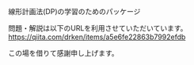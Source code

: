 線形計画法(DP)の学習のためのパッケージ

問題・解説は以下のURLを利用させていただいています。
https://qiita.com/drken/items/a5e6fe22863b7992efdb

この場を借りて感謝申し上げます。